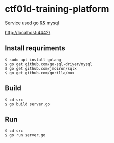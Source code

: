 # ctf01d-training-platform

Service used go && mysql

[http://localhost:4442/](http://localhost:4442/)

## Install requriments

```
$ sudo apt install golang
$ go get github.com/go-sql-driver/mysql
$ go get github.com/jmoiron/sqlx
$ go get github.com/gorilla/mux
```

## Build

```
$ cd src
$ go build server.go
```

## Run

```
$ cd src
$ go run server.go
```

